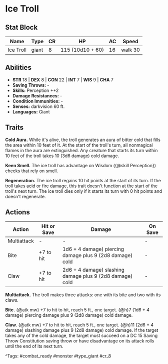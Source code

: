 # Ice Troll

## Stat Block

| Name | Type | CR | HP | AC | Speed |
|------|------|----|----|----|-------|
| Ice Troll | giant | 8 | 115 (10d10 + 60) | 16 | walk 30 |

## Abilities

- **STR** 18 | **DEX** 8 | **CON** 22 | **INT** 7 | **WIS** 9 | **CHA** 7
- **Saving Throws:** -  
- **Skills:** Perception ++2  
- **Damage Resistances:** -  
- **Condition Immunities:** -  
- **Senses:** darkvision 60 ft.  
- **Languages:** Giant

## Traits

**Cold Aura.** While it's alive, the troll generates an aura of bitter cold that fills the area within 10 feet of it. At the start of the troll's turn, all nonmagical flames in the aura are extinguished. Any creature that starts its turn within 10 feet of the troll takes 10 (3d6 damage) cold damage.

**Keen Smell.** The ice troll has advantage on Wisdom ({@skill Perception}) checks that rely on smell.

**Regeneration.** The ice troll regains 10 hit points at the start of its turn. If the troll takes acid or fire damage, this trait doesn't function at the start of the troll's next turn. The ice troll dies only if it starts its turn with 0 hit points and doesn't regenerate.


## Actions

| Action | Hit or Save | Damage | On Save |
|--------|--------------|--------|----------|
| Multiattack | - | - | - |
| Bite | +7 to hit | 1d6 + 4 damage) piercing damage plus 9 (2d8 damage) cold | - |
| Claw | +7 to hit | 2d6 + 4 damage) slashing damage plus 9 (2d8 damage) cold | - |

**Multiattack.** The troll makes three attacks: one with its bite and two with its claws.

**Bite.** {@atk mw} +7 to hit to hit, reach 5 ft., one target. {@h}7 (1d6 + 4 damage) piercing damage plus 9 (2d8 damage) cold damage.

**Claw.** {@atk mw} +7 to hit to hit, reach 5 ft., one target. {@h}11 (2d6 + 4 damage) slashing damage plus 9 (2d8 damage) cold damage. If the target takes any of the cold damage, the target must succeed on a DC 15 Saving Throw Constitution saving throw or have disadvantage on its attack rolls until the end of its next turn.


^Tags: #combat_ready #monster #type_giant #cr_8